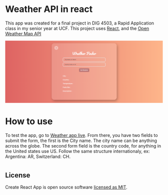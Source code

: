 # Weather API in react

This app was created for a final project in DIG 4503, a Rapid Application class in my senior year at UCF. This project uses [React](https://reactjs.org/), and the [Open Weather Map API](https://openweathermap.org/api)

![alt text](./docs/readme.PNG) 

# How to use

To test the app, go to [Weather app live](https://stephenamaya.github.io/weather/). 
From there, you have two fields to submit the form, the first is the City name. The city name can be anything across the globe. The second form field is the country code, for anything in the United states use US. Follow the same structure internationaly, ex: Argentina: AR, Switzerland: CH.

# 



## License

Create React App is open source software [licensed as MIT](https://github.com/facebook/create-react-app/blob/master/LICENSE).
